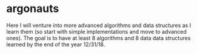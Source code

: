 # argonauts
Here I will venture into more advanced algorithms and data structures as I learn them (so start with simple implementations and move to advanced ones). The goal is to have at least 8 algorithms and 8 data data structures learned by the end of the year 12/31/18.
